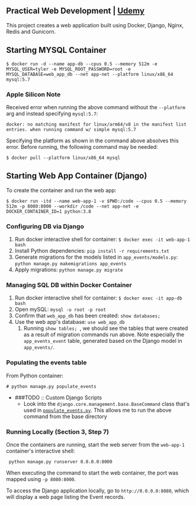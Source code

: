 ## Practical Web Development | [Udemy](https://www.udemy.com/course/practical-web-development-with-docker-django-nginx-redis/)

This project creates a web application built using Docker, Django, Nginx, Redis and Gunicorn.

## Starting MYSQL Container ###

` $ docker run -d --name app-db --cpus 0.5 --memory 512m -e MYSQL_USER=tyler -e MYSQL_ROOT_PASSWORD=root -e MYSQL_DATABASE=web_app_db --net app-net --platform linux/x86_64 mysql:5.7 `

### Apple Silicon Note  
Received error when running the above command without the `--platform` arg and instead specifying `mysql:5.7`: 

` docker: no matching manifest for linux/arm64/v8 in the manifest list entries. when running command w/ simple mysql:5.7 `

Specifying the platform as shown in the command above absolves this error. Before running, the following command may be needed:

` $ docker pull --platform linux/x86_64 mysql `

## Starting Web App Container (Django)

To create the container and run the web app:

` $ docker run -itd --name web-app-1 -v $PWD:/code --cpus 0.5 --memory 512m -p 8080:8000 --workdir /code --net app-net -e DOCKER_CONTAINER_ID=1 python:3.8 `

### Configuring DB via Django
1. Run docker interactive shell for container: ` $ docker exec -it web-app-1 bash `
2. Install Python dependencies: ` pip install -r requirements.txt `
3. Generate migrations for the models listed in `app_events/models.py`: ` python manage.py makemigrations app_events `
4. Apply migrations: ` python manage.py migrate `

### Managing SQL DB within Docker Container
1. Run docker interactive shell for container: ` $ docker exec -it app-db bash `
2. Open mySQL: ` mysql -u root -p root `
3. Confirm that `web_app_db` has been created: ` show databases; `
4. Use the web app's database: ` use web_app_db `
    1. Running `show tables; `, we should see the tables that were created as a result of migration commands run above. Note especially the `app_events_event` table, generated based on the Django model in `app_events/`.
   
### Populating the events table
From Python container:

` # python manage.py populate_events `

- ###TODO :: Custom Django Scripts
   - Look into the `django.core.management.base.BaseCommand` class that's used in [`populate_events.py`](app_events/management/commands/populate_events.py). This allows me to run the above command from the base directory
    
### Running Locally (Section 3, Step 7)
Once the containers are running, start the web server from the `web-app-1` container's interactive shell:

` python manage.py runserver 0.0.0.0:8000`

When executing the command to start the web container, the port was mapped using ` -p 8080:8000 `.

To access the Django application locally, go to `http://0.0.0.0:8080`, which will display a web page listing the Event records.
